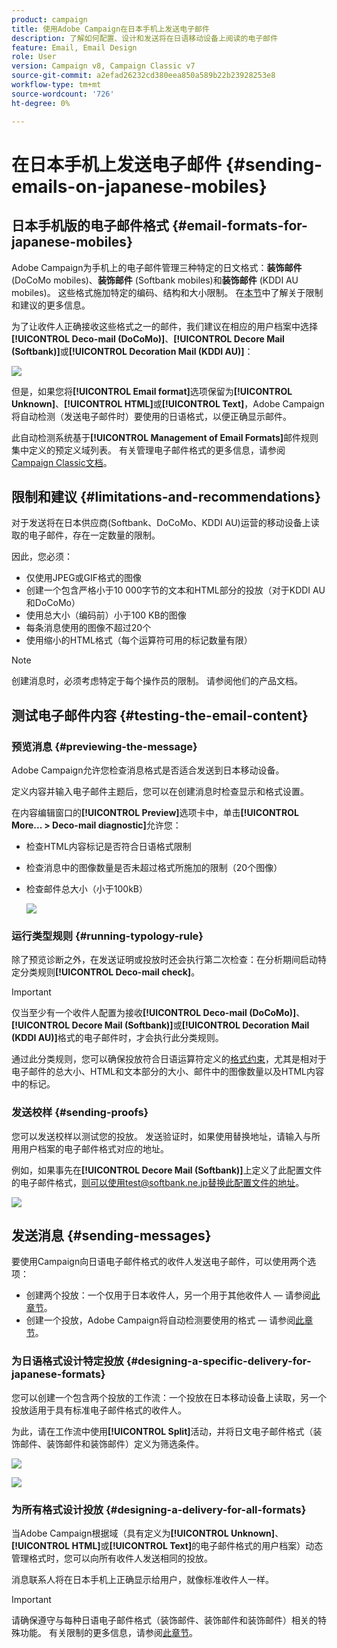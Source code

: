 ```yaml
---
product: campaign
title: 使用Adobe Campaign在日本手机上发送电子邮件
description: 了解如何配置、设计和发送将在日语移动设备上阅读的电子邮件
feature: Email, Email Design
role: User
version: Campaign v8, Campaign Classic v7
source-git-commit: a2efad26232cd380eea850a589b22b23928253e8
workflow-type: tm+mt
source-wordcount: '726'
ht-degree: 0%

---
```


# 在日本手机上发送电子邮件 {#sending-emails-on-japanese-mobiles}

## 日本手机版的电子邮件格式 {#email-formats-for-japanese-mobiles}

Adobe Campaign为手机上的电子邮件管理三种特定的日文格式：**装饰邮件** (DoCoMo mobiles)、**装饰邮件** (Softbank mobiles)和&#x200B;**装饰邮件** (KDDI AU mobiles)。 这些格式施加特定的编码、结构和大小限制。 在[本节](#limitations-and-recommendations)中了解关于限制和建议的更多信息。

为了让收件人正确接收这些格式之一的邮件，我们建议在相应的用户档案中选择&#x200B;**[!UICONTROL Deco-mail (DoCoMo)]**、**[!UICONTROL Decore Mail (Softbank)]**&#x200B;或&#x200B;**[!UICONTROL Decoration Mail (KDDI AU)]**：

![](assets/deco-mail_03.png)

但是，如果您将&#x200B;**[!UICONTROL Email format]**&#x200B;选项保留为&#x200B;**[!UICONTROL Unknown]**、**[!UICONTROL HTML]**&#x200B;或&#x200B;**[!UICONTROL Text]**，Adobe Campaign将自动检测（发送电子邮件时）要使用的日语格式，以便正确显示邮件。

此自动检测系统基于&#x200B;**[!UICONTROL Management of Email Formats]**&#x200B;邮件规则集中定义的预定义域列表。 有关管理电子邮件格式的更多信息，请参阅[Campaign Classic文档](https://experienceleague.adobe.com/docs/campaign-classic/using/installing-campaign-classic/additional-configurations/email-deliverability.html#managing-email-formats)。

## 限制和建议 {#limitations-and-recommendations}

对于发送将在日本供应商(Softbank、DoCoMo、KDDI AU)运营的移动设备上读取的电子邮件，存在一定数量的限制。

因此，您必须：

* 仅使用JPEG或GIF格式的图像
* 创建一个包含严格小于10 000字节的文本和HTML部分的投放（对于KDDI AU和DoCoMo）
* 使用总大小（编码前）小于100 KB的图像
* 每条消息使用的图像不超过20个
* 使用缩小的HTML格式（每个运算符可用的标记数量有限）

>[!NOTE]
>
>创建消息时，必须考虑特定于每个操作员的限制。 请参阅他们的产品文档。


## 测试电子邮件内容 {#testing-the-email-content}

### 预览消息 {#previewing-the-message}

Adobe Campaign允许您检查消息格式是否适合发送到日本移动设备。

定义内容并输入电子邮件主题后，您可以在创建消息时检查显示和格式设置。

在内容编辑窗口的&#x200B;**[!UICONTROL Preview]**&#x200B;选项卡中，单击&#x200B;**[!UICONTROL More... > Deco-mail diagnostic]**&#x200B;允许您：

* 检查HTML内容标记是否符合日语格式限制
* 检查消息中的图像数量是否未超过格式所施加的限制（20个图像）
* 检查邮件总大小（小于100kB）

  ![](assets/deco-mail_06.png)

### 运行类型规则 {#running-typology-rule}

除了预览诊断之外，在发送证明或投放时还会执行第二次检查：在分析期间启动特定分类规则&#x200B;**[!UICONTROL Deco-mail check]**。

>[!IMPORTANT]
>
>仅当至少有一个收件人配置为接收&#x200B;**[!UICONTROL Deco-mail (DoCoMo)]**、**[!UICONTROL Decore Mail (Softbank)]**&#x200B;或&#x200B;**[!UICONTROL Decoration Mail (KDDI AU)]**&#x200B;格式的电子邮件时，才会执行此分类规则。

通过此分类规则，您可以确保投放符合日语运算符定义的[格式约束](#limitations-and-recommendations)，尤其是相对于电子邮件的总大小、HTML和文本部分的大小、邮件中的图像数量以及HTML内容中的标记。

### 发送校样 {#sending-proofs}

您可以发送校样以测试您的投放。 发送验证时，如果使用替换地址，请输入与所用用户档案的电子邮件格式对应的地址。

例如，如果事先在&#x200B;**[!UICONTROL Decore Mail (Softbank)]**&#x200B;上定义了此配置文件的电子邮件格式，则可以使用test@softbank.ne.jp替换此配置文件的地址。

![](assets/deco-mail_05.png)

## 发送消息 {#sending-messages}

要使用Campaign向日语电子邮件格式的收件人发送电子邮件，可以使用两个选项：

* 创建两个投放：一个仅用于日本收件人，另一个用于其他收件人 — 请参阅[此章节](#designing-a-specific-delivery-for-japanese-formats)。
* 创建一个投放，Adobe Campaign将自动检测要使用的格式 — 请参阅[此章节](#designing-a-delivery-for-all-formats)。

### 为日语格式设计特定投放 {#designing-a-specific-delivery-for-japanese-formats}

您可以创建一个包含两个投放的工作流：一个投放在日本移动设备上读取，另一个投放适用于具有标准电子邮件格式的收件人。

为此，请在工作流中使用&#x200B;**[!UICONTROL Split]**&#x200B;活动，并将日文电子邮件格式（装饰邮件、装饰邮件和装饰邮件）定义为筛选条件。

![](assets/deco-mail_08.png)

![](assets/deco-mail_07.png)

### 为所有格式设计投放 {#designing-a-delivery-for-all-formats}

当Adobe Campaign根据域（具有定义为&#x200B;**[!UICONTROL Unknown]**、**[!UICONTROL HTML]**&#x200B;或&#x200B;**[!UICONTROL Text]**&#x200B;的电子邮件格式的用户档案）动态管理格式时，您可以向所有收件人发送相同的投放。

消息联系人将在日本手机上正确显示给用户，就像标准收件人一样。

>[!IMPORTANT]
>
>请确保遵守与每种日语电子邮件格式（装饰邮件、装饰邮件和装饰邮件）相关的特殊功能。 有关限制的更多信息，请参阅[此章节](#limitations-and-recommendations)。
